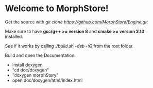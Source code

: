 # Welcome to MorphStore!

Get the source with *git clone https://github.com/MorphStore/Engine.git*

Make sure to have __gcc/g++ >= version 8__ and __cmake >= version 3.10__ installed.

See if it works by calling *./build.sh -deb -tQ* from the root folder.

Build and open the Documentation:

- Install doxygen
- "cd doc/doxygen"
- "doxygen morphStory"
- open doc/doxygen/html/index.html
